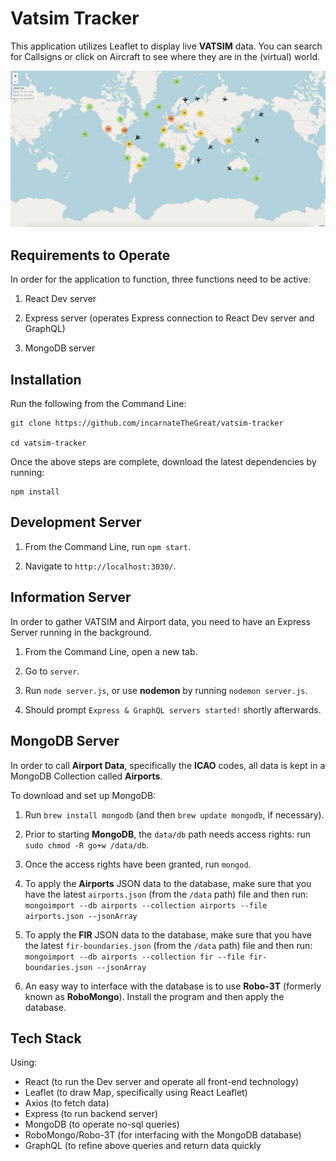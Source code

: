 # Vatsim Tracker

This application utilizes Leaflet to display live **VATSIM** data. You can search for Callsigns or click on Aircraft to see where they are in the (virtual) world.

![VATSIM Tracker](https://github.com/incarnateTheGreat/vatsim/blob/master/vatsimTracker.png?raw=true)

## Requirements to Operate

In order for the application to function, three functions need to be active:

1) React Dev server

2) Express server (operates Express connection to React Dev server and GraphQL)

3) MongoDB server

## Installation

Run the following from the Command Line:

```
git clone https://github.com/incarnateTheGreat/vatsim-tracker

cd vatsim-tracker
```

Once the above steps are complete, download the latest dependencies by running:

```
npm install
```

## Development Server

1) From the Command Line, run `npm start`.

2) Navigate to `http://localhost:3030/`.

## Information Server

In order to gather VATSIM and Airport data, you need to have an Express Server running in the background.

1) From the Command Line, open a new tab.

2) Go to `server`.

3) Run `node server.js`, or use **nodemon** by running `nodemon server.js`.

4) Should prompt `Express & GraphQL servers started!` shortly afterwards.

## MongoDB Server

In order to call **Airport Data**, specifically the **ICAO** codes,
all data is kept in a MongoDB Collection called **Airports**.

To download and set up MongoDB:

1) Run `brew install mongodb` (and then `brew update mongodb`, if necessary).

2) Prior to starting **MongoDB**, the `data/db` path needs access rights: run `sudo chmod -R go+w /data/db`.

3) Once the access rights have been granted, run `mongod`.

4) To apply the **Airports** JSON data to the database, make sure that you have the latest `airports.json` (from the `/data` path) file and then run: `mongoimport --db airports --collection airports --file airports.json --jsonArray`

5) To apply the **FIR** JSON data to the database, make sure that you have the latest `fir-boundaries.json` (from the `/data` path) file and then run: `mongoimport --db airports --collection fir --file fir-boundaries.json --jsonArray`

6) An easy way to interface with the database is to use **Robo-3T** (formerly known as **RoboMongo**). Install the program and then apply the database.

## Tech Stack

Using:

- React (to run the Dev server and operate all front-end technology)
- Leaflet (to draw Map, specifically using React Leaflet)
- Axios (to fetch data)
- Express (to run backend server)
- MongoDB (to operate no-sql queries)
- RoboMongo/Robo-3T (for interfacing with the MongoDB database)
- GraphQL (to refine above queries and return data quickly
